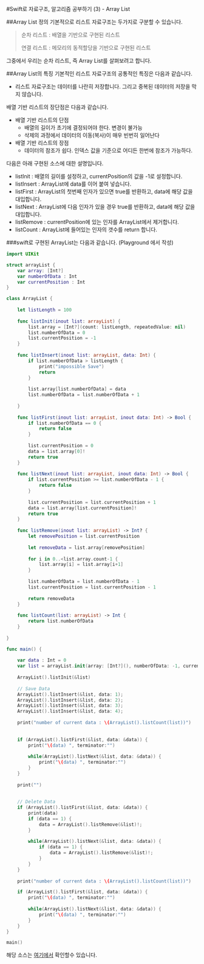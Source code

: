 #Swift로 자료구조, 알고리즘 공부하기 (3) - Array List

##Array List 정의
기본적으로 리스트 자료구조는 두가지로 구분할 수 있습니다.

> 순차 리스트 : 배열을 기반으로 구현된 리스트
> 
> 연결 리스트 : 메모리의 동적할당을 기반으로 구현된 리스트

그중에서 우리는 순차 리스트, 즉 Array List를 살펴보려고 합니다.

##Array List의 특징
기본적인 리스트 자료구조의 공통적인 특징은 다음과 같습니다.

- 리스트 자료구조는 데이터를 나란히 저장합니다. 그리고 중복된 데이터의 저장을 막지 않습니다.

배열 기반 리스트의 장단점은 다음과 같습니다.

- 배열 기반 리스트의 단점
    - 배열의 길이가 초기에 결정되어야 한다. 변경이 불가능
    - 삭제의 과정에서 데이터의 이동(복사)이 매우 빈번히 일어난다
- 배열 기반 리스트의 장점
    - 데이터의 참조가 쉽다. 인덱스 값을 기준으로 어디든 한번에 참조가 가능하다.

다음은 아래 구현된 소스에 대한 설명입니다.

- listInit : 배열의 길이를 설정하고, currentPosition의 값을 -1로 설정합니다.
- listInsert : ArrayList에 data를 이어 붙여 넣습니다.
- listFirst : ArrayList의 첫번째 인자가 있으면 true를 반환하고, data에 해당 값을 대입합니다.
- listNext : ArrayList에 다음 인자가 있을 경우 true를 반환하고, data에 해당 값을 대입합니다.
- listRemove : currentPosition에 있는 인자를 ArrayList에서 제거합니다.
- listCount : ArrayList에 들어있는 인자의 갯수를 return 합니다.

###swift로 구현된 ArrayList는 다음과 같습니다. (Playground 에서 작성)

```swift
import UIKit

struct arrayList {
    var array: [Int?]
    var numberOfData : Int
    var currentPosition : Int
}

class ArrayList {
    
    let listLength = 100
    
    func listInit(inout list: arrayList) {
        list.array = [Int?](count: listLength, repeatedValue: nil)
        list.numberOfData = 0
        list.currentPosition = -1
    }
    
    func listInsert(inout list: arrayList, data: Int) {
        if list.numberOfData > listLength {
            print("impossible Save")
            return
        }
        
        list.array[list.numberOfData] = data
        list.numberOfData = list.numberOfData + 1
        
    }
    
    func listFirst(inout list: arrayList, inout data: Int) -> Bool {
        if list.numberOfData == 0 {
            return false
        }
        
        list.currentPosition = 0
        data = list.array[0]!
        return true
    }
    
    func listNext(inout list: arrayList, inout data: Int) -> Bool {
        if list.currentPosition >= list.numberOfData - 1 {
            return false
        }
        
        list.currentPosition = list.currentPosition + 1
        data = list.array[list.currentPosition]!
        return true
    }
    
    func listRemove(inout list: arrayList) -> Int? {
        let removePosition = list.currentPosition
        
        let removeData = list.array[removePosition]
        
        for i in 0..<list.array.count-1 {
            list.array[i] = list.array[i+1]
        }
        
        list.numberOfData = list.numberOfData - 1
        list.currentPosition = list.currentPosition - 1
        
        return removeData
    }
    
    func listCount(list: arrayList) -> Int {
        return list.numberOfData
    }
    
}

func main() {
    
    var data : Int = 0
    var list = arrayList.init(array: [Int?](), numberOfData: -1, currentPosition: -1)
    
    ArrayList().listInit(&list)
    
    // Save Data
    ArrayList().listInsert(&list, data: 1);
    ArrayList().listInsert(&list, data: 2);
    ArrayList().listInsert(&list, data: 3);
    ArrayList().listInsert(&list, data: 4);
    
    print("number of current data : \(ArrayList().listCount(list))")
    
    
    if (ArrayList().listFirst(&list, data: &data)) {
        print("\(data) ", terminator:"")
        
        while(ArrayList().listNext(&list, data: &data)) {
            print("\(data) ", terminator:"")
        }
    }
    
    print("")
    
    
    // Delete Data
    if (ArrayList().listFirst(&list, data: &data)) {
        print(data)
        if (data == 1) {
            data = ArrayList().listRemove(&list)!;
        }
        
        while(ArrayList().listNext(&list, data: &data)) {
            if (data == 1) {
                data = ArrayList().listRemove(&list)!;
            }
        }
    }
    
    print("number of current data : \(ArrayList().listCount(list))")

    if (ArrayList().listFirst(&list, data: &data)) {
        print("\(data) ", terminator:"")
        
        while(ArrayList().listNext(&list, data: &data)) {
            print("\(data) ", terminator:"")
        }
    }
}

main()
```

해당 소스는 [여기에서]("https://github.com/kor45cw/DataStructure/tree/master/Swift/ArrayList.playground") 확인할수 있습니다.
